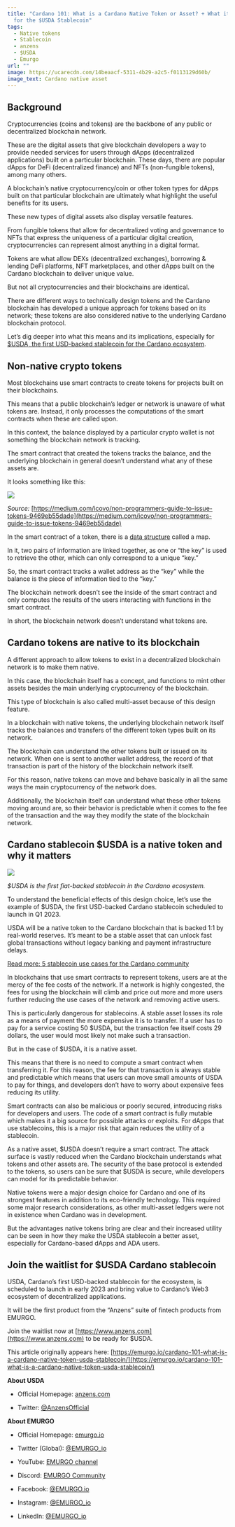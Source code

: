 ```yaml
---
title: "Cardano 101: What is a Cardano Native Token or Asset? + What it Means
  for the $USDA Stablecoin"
tags:
  - Native tokens
  - Stablecoin
  - anzens
  - $USDA
  - Emurgo
url: ""
image: https://ucarecdn.com/14beaacf-5311-4b29-a2c5-f0113129d60b/
image_text: Cardano native asset
---
```


## Background

Cryptocurrencies (coins and tokens) are the backbone of any public or decentralized blockchain network. 

These are the digital assets that give blockchain developers a way to provide needed services for users through dApps (decentralized applications) built on a particular blockchain. These days, there are popular dApps for DeFi (decentralized finance) and NFTs (non-fungible tokens), among many others. 

A blockchain’s native cryptocurrency/coin or other token types for dApps built on that particular blockchain are ultimately what highlight the useful benefits for its users.

These new types of digital assets also display versatile features. 

From fungible tokens that allow for decentralized voting and governance to NFTs that express the uniqueness of a particular digital creation, cryptocurrencies can represent almost anything in a digital format.

Tokens are what allow DEXs (decentralized exchanges), borrowing & lending DeFi platforms, NFT marketplaces, and other dApps built on the Cardano blockchain to deliver unique value. 

But not all cryptocurrencies and their blockchains are identical. 

There are different ways to technically design tokens and the Cardano blockchain has developed a unique approach for tokens based on its network; these tokens are also considered native to the underlying Cardano blockchain protocol.

Let’s dig deeper into what this means and its implications, especially for [$USDA, the first USD-backed stablecoin for the Cardano ecosystem](https://emurgo.io/emurgo-introduces-first-usd-backed-stablecoin-for-the-cardano-ecosystem/). 

## Non-native crypto tokens

Most blockchains use smart contracts to create tokens for projects built on their blockchains. 

This means that a public blockchain’s ledger or network is unaware of what tokens are. Instead, it only processes the computations of the smart contracts when these are called upon.

In this context, the balance displayed by a particular crypto wallet is not something the blockchain network is tracking. 

The smart contract that created the tokens tracks the balance, and the underlying blockchain in general doesn’t understand what any of these assets are. 

It looks something like this:

![](https://lh5.googleusercontent.com/YPp0yGjqclr0dX9ky7n_UgCNgA8PcMOdSqas0fvQ-r0DQupYRANBHvtQiyqASPN6mAl_d0Ilhp_Q23kVAMy-QDf2YRZoa3kBJ4LGRg8qTVy-CjydHr8_McrAXxTcC0W7IckvbbYiRyEMMezuGQ_4SFy3I5sNGI1bnkhIKoAZcsvlga376uUH9ly9ZielRA)

_Source:_ [https://medium.com/icovo/non-programmers-guide-to-issue-tokens-9469eb55dade](https://medium.com/icovo/non-programmers-guide-to-issue-tokens-9469eb55dade)

In the smart contract of a token, there is a [data structure](https://www.techtarget.com/searchdatamanagement/definition/data-structure) called a map. 

In it, two pairs of information are linked together, as one or “the key” is used to retrieve the other, which can only correspond to a unique “key.”

So, the smart contract tracks a wallet address as the “key” while the balance is the piece of information tied to the “key.” 

The blockchain network doesn’t see the inside of the smart contract and only computes the results of the users interacting with functions in the smart contract. 

In short, the blockchain network doesn’t understand what tokens are. 

## Cardano tokens are native to its blockchain

A different approach to allow tokens to exist in a decentralized blockchain network is to make them native. 

In this case, the blockchain itself has a concept, and functions to mint other assets besides the main underlying cryptocurrency of the blockchain. 

This type of blockchain is also called multi-asset because of this design feature.

In a blockchain with native tokens, the underlying blockchain network itself tracks the balances and transfers of the different token types built on its network. 

The blockchain can understand the other tokens built or issued on its network. When one is sent to another wallet address, the record of that transaction is part of the history of the blockchain network itself. 

For this reason, native tokens can move and behave basically in all the same ways the main cryptocurrency of the network does. 

Additionally, the blockchain itself can understand what these other tokens moving around are, so their behavior is predictable when it comes to the fee of the transaction and the way they modify the state of the blockchain network. 

## Cardano stablecoin $USDA is a native token and why it matters

![](https://lh5.googleusercontent.com/qmwiZKTr_Y3Bu1q6VVQsQjWieQeJ0rt9aJ9Ob-BkGF6KJ1phbJosO2zJwFXxjlzvvziQ51YO6qXapNA5vyhxmxI_y8ITTCZd_85I15woO4aEOS5mwBJVJQkK-DXsiWuZWm92Y7yeH0-bLmEoZbFXVCFMBrxtkxjxL4Al9xRyimGQoBZuGgq87Qssv92zdA)

_$USDA is the first fiat-backed stablecoin in the Cardano ecosystem._

To understand the beneficial effects of this design choice, let’s use the example of $USDA, the first USD-backed Cardano stablecoin scheduled to launch in Q1 2023.

USDA will be a native token to the Cardano blockchain that is backed 1:1 by real-world reserves. It’s meant to be a stable asset that can unlock fast global transactions without legacy banking and payment infrastructure delays.

[Read more: 5 stablecoin use cases for the Cardano community](https://emurgo.io/5-examples-of-how-stablecoins-could-be-used-by-the-cardano-community/)

In blockchains that use smart contracts to represent tokens, users are at the mercy of the fee costs of the network. If a network is highly congested, the fees for using the blockchain will climb and price out more and more users further reducing the use cases of the network and removing active users. 

This is particularly dangerous for stablecoins. A stable asset losses its role as a means of payment the more expensive it is to transfer. If a user has to pay for a service costing 50 $USDA, but the transaction fee itself costs 29 dollars, the user would most likely not make such a transaction. 

But in the case of $USDA, it is a native asset.

This means that there is no need to compute a smart contract when transferring it. For this reason, the fee for that transaction is always stable and predictable which means that users can move small amounts of USDA to pay for things, and developers don’t have to worry about expensive fees reducing its utility. 

Smart contracts can also be malicious or poorly secured, introducing risks for developers and users. The code of a smart contract is fully mutable which makes it a big source for possible attacks or exploits. For dApps that use stablecoins, this is a major risk that again reduces the utility of a stablecoin. 

As a native asset, $USDA doesn’t require a smart contract. The attack surface is vastly reduced when the Cardano blockchain understands what tokens and other assets are. The security of the base protocol is extended to the tokens, so users can be sure that $USDA is secure, while developers can model for its predictable behavior.

Native tokens were a major design choice for Cardano and one of its strongest features in addition to its eco-friendly technology. This required some major research considerations, as other multi-asset ledgers were not in existence when Cardano was in development. 

But the advantages native tokens bring are clear and their increased utility can be seen in how they make the USDA stablecoin a better asset, especially for Cardano-based dApps and ADA users.

## Join the waitlist for $USDA Cardano stablecoin

USDA, Cardano’s first USD-backed stablecoin for the ecosystem, is scheduled to launch in early 2023 and bring value to Cardano’s Web3 ecosystem of decentralized applications. 

It will be the first product from the “Anzens” suite of fintech products from EMURGO.

Join the waitlist now at [https://www.anzens.com](https://www.anzens.com) to be ready for $USDA.

This article originally appears here: [https://emurgo.io/cardano-101-what-is-a-cardano-native-token-usda-stablecoin/](https://emurgo.io/cardano-101-what-is-a-cardano-native-token-usda-stablecoin/)

**About USDA**

*   Official Homepage: [anzens.com](//anzens.com)
    
*   Twitter: [@AnzensOfficial](http://twitter.com/anzensofficial)
    

**About EMURGO**

*   Official Homepage: [emurgo.io](//emurgo.io)
    
*   Twitter (Global): [@EMURGO\_io](https://twitter.com/emurgo_io)
    
*   YouTube: [EMURGO channel](https://www.youtube.com/channel/UCgFQ0hHuPO1QDcyP6t9KZTQ)
    
*   Discord: [EMURGO Community](https://discord.com/invite/AWEp2SG437)
    
*   Facebook: [@](https://www.facebook.com/emurgo.io/)[EMURGO.io](//EMURGO.io)
    
*   Instagram: [@EMURGO\_io](https://www.instagram.com/emurgo_io/)
    
*   LinkedIn: [@EMURGO\_io](https://www.linkedin.com/company/emurgo_io/)
